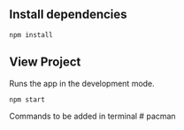 ##  Install  dependencies

```powershell-interactive
npm install
```

## View Project

Runs the app in the development mode.

```powershell-interactive
npm start
```

Commands to be added in terminal
 #   p a c m a n 
 
 